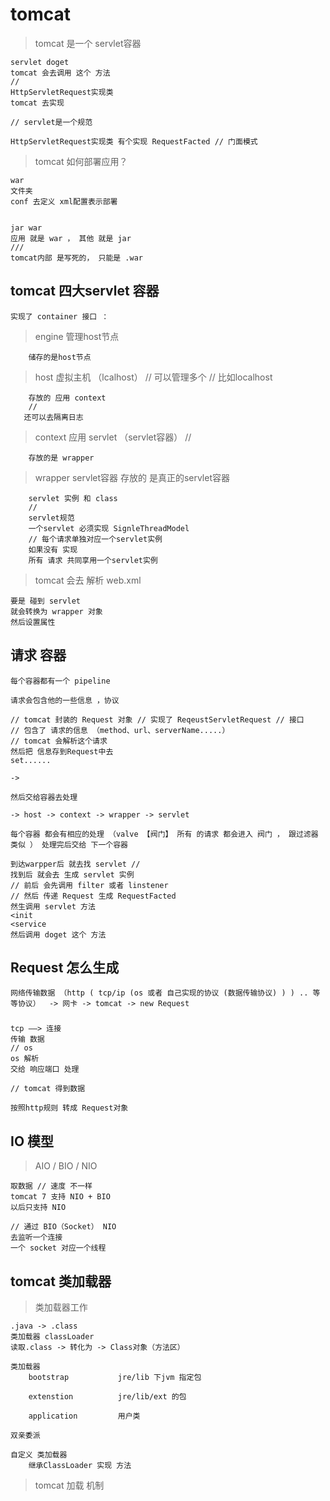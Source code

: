 

# tomcat

> tomcat 是一个 servlet容器

    servlet doget
    tomcat 会去调用 这个 方法
    // 
    HttpServletRequest实现类
    tomcat 去实现 
    
    // servlet是一个规范
    
    HttpServletRequest实现类 有个实现 RequestFacted // 门面模式
    
    
> tomcat 如何部署应用？

    war
    文件夹
    conf 去定义 xml配置表示部署
    
    
    jar war
    应用 就是 war ， 其他 就是 jar
    /// 
    tomcat内部 是写死的， 只能是 .war
    
## tomcat 四大servlet 容器
    
    实现了 container 接口 ：
    
>    engine          管理host节点

        储存的是host节点 
        
>    host            虚拟主机 （lcalhost） // 可以管理多个 // 比如localhost 

        存放的 应用 context
        // 
       还可以去隔离日志
       
>    context         应用 servlet （servlet容器） // 

        存放的是 wrapper
        
    
>    wrapper         servlet容器 存放的 是真正的servlet容器

        servlet 实例 和 class
        //
        servlet规范
        一个servlet 必须实现 SignleThreadModel
        // 每个请求单独对应一个servlet实例
        如果没有 实现 
        所有 请求 共同享用一个servlet实例 
    
> tomcat 会去 解析 web.xml

    要是 碰到 servlet
    就会转换为 wrapper 对象
    然后设置属性
     
    
## 请求 容器

    每个容器都有一个 pipeline
    
    请求会包含他的一些信息 ，协议
    
    // tomcat 封装的 Request 对象 // 实现了 ReqeustServletRequest // 接口
    // 包含了 请求的信息 （method、url、serverName.....）
    // tomcat 会解析这个请求 
    然后把 信息存到Request中去 
    set......
    
    ->
    
    然后交给容器去处理
    
    -> host -> context -> wrapper -> servlet
    
    每个容器 都会有相应的处理 （valve 【阀门】 所有 的请求 都会进入 阀门 ， 跟过滤器类似 ） 处理完后交给 下一个容器
    
    到达warpper后 就去找 servlet //
    找到后 就会去 生成 servlet 实例 
    // 前后 会先调用 filter 或者 linstener 
    // 然后 传递 Request 生成 RequestFacted    
    然生调用 servlet 方法
    <init
    <service
    然后调用 doget 这个 方法
    
## Request 怎么生成

    网络传输数据 （http ( tcp/ip (os 或者 自己实现的协议 (数据传输协议) ) ) .. 等等协议）  -> 网卡 -> tomcat -> new Request
    
### 
    
    tcp ——> 连接 
    传输 数据 
    // os
    os 解析 
    交给 响应端口 处理
    
    // tomcat 得到数据
    
    按照http规则 转成 Request对象
    
    
    
## IO 模型
    
>   AIO / BIO / NIO

    取数据 // 速度 不一样 
    tomcat 7 支持 NIO + BIO
    以后只支持 NIO
    
    // 通过 BIO（Socket） NIO
    去监听一个连接
    一个 socket 对应一个线程
    
    
    
## tomcat 类加载器

> 类加载器工作

    .java -> .class
    类加载器 classLoader
    读取.class -> 转化为 -> Class对象（方法区）
    
    类加载器 
        bootstrap           jre/lib 下jvm 指定包
        
        extenstion          jre/lib/ext 的包
        
        application         用户类
        
    双亲委派
    
    自定义 类加载器
        继承ClassLoader 实现 方法
        
        
        
> tomcat 加载 机制

    
        
    
    
    
    
    
    
    
    
    
    
    
    
    
    
    